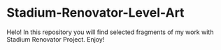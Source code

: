 # Stadium-Renovator-Level-Art

Helo! In this repository you will find selected fragments of my work with Stadium Renovator Project. Enjoy!

